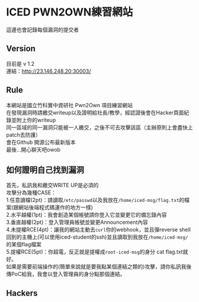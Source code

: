 # ICED PWN2OWN練習網站  
這邊也會記錄每個漏洞的提交者  
## Version  
目前是 v 1.2    
連結：http://23.146.248.20:30003/  
## Rule
本網站是國立竹科實中資研社 Pwn2Own 項目練習網站  
在發現漏洞時請繳交writeup以及證明給社長/教學，經認證後會在Hacker頁面紀錄並附上你的writeup  
同一區域的同一漏洞只能被一人繳交，之後不可去攻擊該區（主辦原則上會盡快上patch去防護）  
會在Github 開源公布最新版本  
最後...開心聊天吧owob  
## 如何證明自己找到漏洞  
首先，私訊我和繳交WRITE UP是必須的  
攻擊分為幾種CASE：  
1.任意讀檔(2pt)：請讀取`/etc/passwd`以及我放在`/home/iced-msg/flag.txt`的檔案(跟網站後端程式碼運作的地方一樣)   
2.水平越權(1pt)：我會創造某個帳號請你登入它並變更它的備忘錄內容  
3.垂直越權(2pt)：登入管理員帳號並變更Announcement內容  
4.未提權RCE(4pt)：讓我的網站主動去`curl`你的webhook，並且彈reverse shell回到的主機上(可以使用iced-student的ssh)並且讀取到我放在`/home/iced-msg/`的某個flag檔案  
5.提權RCE(5pt)：你超電，反正就是提權成`root-iced-msg`的身分 cat flag.txt就好。  
如果是需要前端操作的(簡單來說就是要我點某個連結之類的)攻擊，請你私訊我後傳PoC給我，我會以登入管理員的身分點那個連結。    
## Hackers

